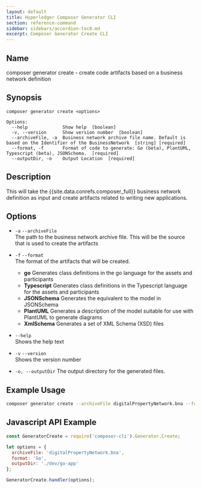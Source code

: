 ```yaml
---
layout: default
title: Hyperledger Composer Generator CLI
section: reference-command
sidebar: sidebars/accordion-toc0.md
excerpt: Composer Generator Create CLI
---
```


## Name

composer generator create - create code artifacts based on a business network definition

## Synopsis

```
composer generator create <options>

Options:
  --help             Show help  [boolean]
  -v, --version      Show version number  [boolean]
  --archiveFile, -a  Business network archive file name. Default is based on the Identifier of the BusinessNetwork  [string] [required]
  --format, -f       Format of code to generate: Go (beta), PlantUML, Typescript (beta), JSONSchema.  [required]
  --outputDir, -o    Output Location  [required]

```

## Description

This will take the {{site.data.conrefs.composer_full}} business network definition as input and create artifacts related to writing new applications.

## Options

* `-a` `--archiveFile`  
The path to the business network archive file. This will be the source that is used to create the artifacts
* `-f` `--format`  
The format of the artifacts that will be created.
   * **go** Generates class definitions in the go language for the assets and participants
   * **Typescript** Generates class definitions in the Typescript language for the assets and participants
   * **JSONSchema** Generates the equivalent to the model in JSONSchema
   * **PlantUML** Generates a description of the model suitable for use with PlantUML to generate diagrams
   * **XmlSchema** Generates a set of XML Schema (XSD) files

* `--help`  
Shows the help text
* `-v` `--version`  
Shows the version number
* `-o, --outputDir`
The output directory for the generated files.

## Example Usage

```bash
composer generator create --archiveFile digitalPropertyNetwork.bna --format Go --outputDir ./dev/go-app
```

## Javascript API Example

```javascript
const GeneratorCreate = require('composer-cli').Generator.Create;

let options = {
  archiveFile: 'digitalPropertyNetwork.bna',
  format: 'Go',
  outputDir: './dev/go-app'
};

GeneratorCreate.handler(options);
```
